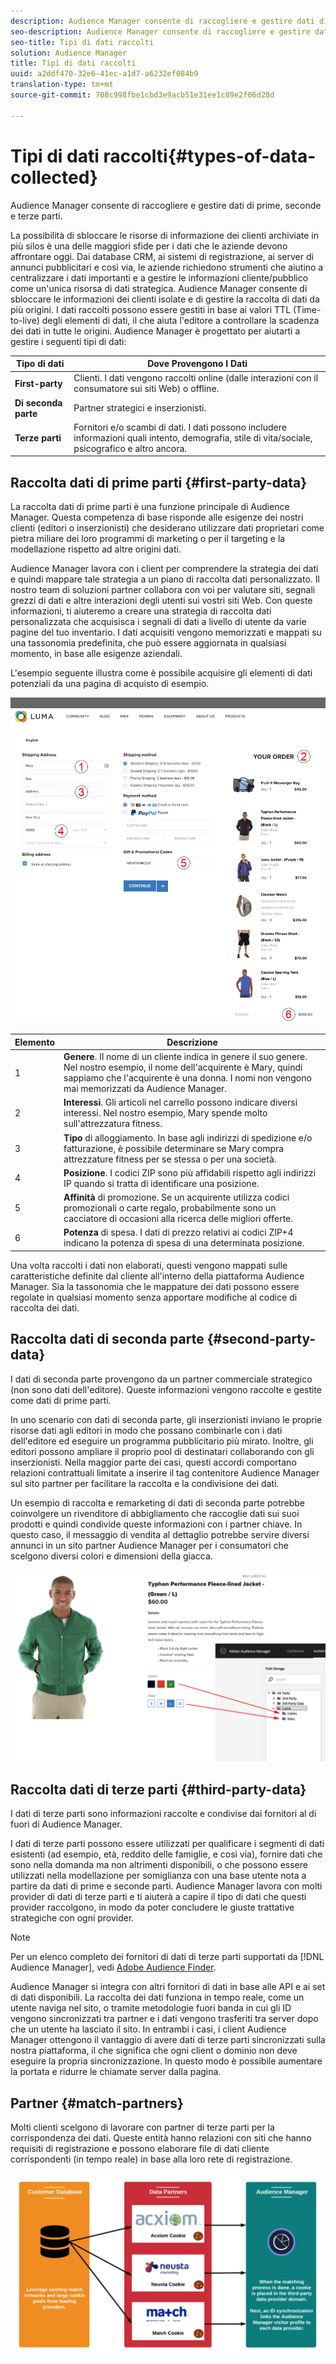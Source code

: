 ```yaml
---
description: Audience Manager consente di raccogliere e gestire dati di prime, seconde e terze parti.
seo-description: Audience Manager consente di raccogliere e gestire dati di prime, seconde e terze parti.
seo-title: Tipi di dati raccolti
solution: Audience Manager
title: Tipi di dati raccolti
uuid: a2ddf470-32e6-41ec-a1d7-a6232ef084b9
translation-type: tm+mt
source-git-commit: 708c998fbe1cbd3e9acb51e31ee1c89e2f06d28d

---
```



# Tipi di dati raccolti{#types-of-data-collected}

Audience Manager consente di raccogliere e gestire dati di prime, seconde e terze parti.

La possibilità di sbloccare le risorse di informazione dei clienti archiviate in più silos è una delle maggiori sfide per i dati che le aziende devono affrontare oggi. Dai database CRM, ai sistemi di registrazione, ai server di annunci pubblicitari e così via, le aziende richiedono strumenti che aiutino a centralizzare i dati importanti e a gestire le informazioni cliente/pubblico come un&#39;unica risorsa di dati strategica. Audience Manager consente di sbloccare le informazioni dei clienti isolate e di gestire la raccolta di dati da più origini. I dati raccolti possono essere gestiti in base ai valori TTL (Time-to-live) degli elementi di dati, il che aiuta l&#39;editore a controllare la scadenza dei dati in tutte le origini. Audience Manager è progettato per aiutarti a gestire i seguenti tipi di dati:

| Tipo di dati | Dove Provengono I Dati |
|---|---|
| **First-party** | Clienti. I dati vengono raccolti online (dalle interazioni con il consumatore sui siti Web) o offline. |
| **Di seconda parte** | Partner strategici e inserzionisti. |
| **Terze parti** | Fornitori e/o scambi di dati. I dati possono includere informazioni quali intento, demografia, stile di vita/sociale, psicografico e altro ancora. |

## Raccolta dati di prime parti {#first-party-data}

La raccolta dati di prime parti è una funzione principale di Audience Manager. Questa competenza di base risponde alle esigenze dei nostri clienti (editori o inserzionisti) che desiderano utilizzare dati proprietari come pietra miliare dei loro programmi di marketing o per il targeting e la modellazione rispetto ad altre origini dati.

<!-- 

c_1st_party_data.xml

 -->

Audience Manager lavora con i client per comprendere la strategia dei dati e quindi mappare tale strategia a un piano di raccolta dati personalizzato. Il nostro team di soluzioni partner collabora con voi per valutare siti, segnali grezzi di dati e altre interazioni degli utenti sui vostri siti Web. Con queste informazioni, ti aiuteremo a creare una strategia di raccolta dati personalizzata che acquisisca i segnali di dati a livello di utente da varie pagine del tuo inventario. I dati acquisiti vengono memorizzati e mappati su una tassonomia predefinita, che può essere aggiornata in qualsiasi momento, in base alle esigenze aziendali.

L&#39;esempio seguente illustra come è possibile acquisire gli elementi di dati potenziali da una pagina di acquisto di esempio.

![shopping-cart-data](assets/shopping-cart-data.png)

| Elemento | Descrizione |
|---|---|
| 1 | **Genere**. Il nome di un cliente indica in genere il suo genere. Nel nostro esempio, il nome dell&#39;acquirente è Mary, quindi sappiamo che l&#39;acquirente è una donna. I nomi non vengono mai memorizzati da Audience Manager. |
| 2 | **Interessi**. Gli articoli nel carrello possono indicare diversi interessi. Nel nostro esempio, Mary spende molto sull&#39;attrezzatura fitness. |
| 3 | **Tipo** di alloggiamento. In base agli indirizzi di spedizione e/o fatturazione, è possibile determinare se Mary compra attrezzature fitness per se stessa o per una società. |
| 4 | **Posizione**. I codici ZIP sono più affidabili rispetto agli indirizzi IP quando si tratta di identificare una posizione. |
| 5 | **Affinità** di promozione. Se un acquirente utilizza codici promozionali o carte regalo, probabilmente sono un cacciatore di occasioni alla ricerca delle migliori offerte. |
| 6 | **Potenza** di spesa. I dati di prezzo relativi ai codici ZIP+4 indicano la potenza di spesa di una determinata posizione. |

Una volta raccolti i dati non elaborati, questi vengono mappati sulle caratteristiche definite dal cliente all&#39;interno della piattaforma Audience Manager. Sia la tassonomia che le mappature dei dati possono essere regolate in qualsiasi momento senza apportare modifiche al codice di raccolta dei dati.

## Raccolta dati di seconda parte {#second-party-data}

I dati di seconda parte provengono da un partner commerciale strategico (non sono dati dell&#39;editore). Queste informazioni vengono raccolte e gestite come dati di prime parti.

<!-- 

c_2nd_party_data.xml

 -->

In uno scenario con dati di seconda parte, gli inserzionisti inviano le proprie risorse dati agli editori in modo che possano combinarle con i dati dell&#39;editore ed eseguire un programma pubblicitario più mirato. Inoltre, gli editori possono ampliare il proprio pool di destinatari collaborando con gli inserzionisti. Nella maggior parte dei casi, questi accordi comportano relazioni contrattuali limitate a inserire il tag contenitore Audience Manager sul sito partner per facilitare la raccolta e la condivisione dei dati.

Un esempio di raccolta e remarketing di dati di seconda parte potrebbe coinvolgere un rivenditore di abbigliamento che raccoglie dati sui suoi prodotti e quindi condivide queste informazioni con i partner chiave. In questo caso, il messaggio di vendita al dettaglio potrebbe servire diversi annunci in un sito partner Audience Manager per i consumatori che scelgono diversi colori e dimensioni della giacca.

![](assets/shopping-cart-traits.png)

## Raccolta dati di terze parti {#third-party-data}

I dati di terze parti sono informazioni raccolte e condivise dai fornitori al di fuori di Audience Manager.

<!-- 

c_3rd_party_data.xml

 -->

I dati di terze parti possono essere utilizzati per qualificare i segmenti di dati esistenti (ad esempio, età, reddito delle famiglie, e così via), fornire dati che sono nella domanda ma non altrimenti disponibili, o che possono essere utilizzati nella modellazione per somiglianza con una base utente nota a partire da dati di prime e seconde parti. Audience Manager lavora con molti provider di dati di terze parti e ti aiuterà a capire il tipo di dati che questi provider raccolgono, in modo da poter concludere le giuste trattative strategiche con ogni provider.

>[!NOTE]
>
>Per un elenco completo dei fornitori di dati di terze parti supportati da [!DNL Audience Manager], vedi [Adobe Audience Finder](https://www.adobe-audience-finder.com/).

Audience Manager si integra con altri fornitori di dati in base alle API e ai set di dati disponibili. La raccolta dei dati funziona in tempo reale, come un utente naviga nel sito, o tramite metodologie fuori banda in cui gli ID vengono sincronizzati tra partner e i dati vengono trasferiti tra server dopo che un utente ha lasciato il sito. In entrambi i casi, i client Audience Manager ottengono il vantaggio di avere dati di terze parti sincronizzati sulla nostra piattaforma, il che significa che ogni client o dominio non deve eseguire la propria sincronizzazione. In questo modo è possibile aumentare la portata e ridurre le chiamate server dalla pagina.

## Partner {#match-partners}

Molti clienti scelgono di lavorare con partner di terze parti per la corrispondenza dei dati. Queste entità hanno relazioni con siti che hanno requisiti di registrazione e possono elaborare file di dati cliente corrispondenti (in tempo reale) in base alla loro rete di registrazione.

![data-provider-match](assets/data-provider-match.png)
